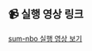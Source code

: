 ## 📹 실행 영상 링크

[sum-nbo 실행 영상 보기](https://drive.google.com/file/d/12_isUL93sjryJYgwQdBL8d_4bURXzIh_/view?usp=drive_link)
